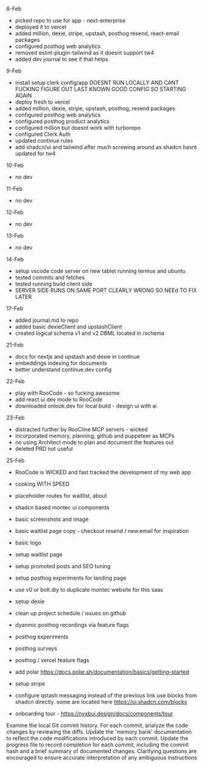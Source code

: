 8-Feb

- picked repo to use for app - next-enterprise
- deployed it to vercel
- added million, dexie, stripe, upstash, posthog resend, react-email packages
- configured posthog web analytics
- removed eslint-plugin-tailwind as it doesnt support tw4
- added dev journal to see if that helps

9-Feb

- install setup clerk config/app
  DOESNT RUN LOCALLY AND CANT FUCKING FIGURE OUT LAST KNOWN GOOD CONFIG SO STARTING AGAIN
- deploy fresh to vercel
- added million, dexie, stripe, upstash, posthog, resend packages
- configured posthog web analytics
- configured posthog product analytics
- configured million but doesnt work with turborepo
- configured Clerk Auth
- updated continue rules
- add shadcn/ui and tailwind after much screwing around as shadcn hasnt updated for tw4

10-Feb

- no dev

11-Feb

- no dev

12-Feb

- no dev

13-Feb

- no dev

14-Feb

- setup vscode code server on new tablet running termux and ubuntu
- tested commits and fetches
- tested running build client side
- SERVER SIDE RUNS ON SAME PORT CLEARLY WRONG SO NEEd TO FIX LATER

17-Feb

- added journal.md to repo
- added basic dexieClient and upstashClient
- created logical schema v1 and v2 DBML located in /schema

21-Feb

- docs for nextjs and upstash and dexie in continue
- embeddings indexing for documents
- better understand continue.dev config

22-Feb

- play with RooCode - so fucking awesome
- add react ui dev mode to RooCode
- downloaded onlook.dev for local build - design ui with ai

23-Feb

- distracted further by RooCline MCP servers - wicked
- incorporated memory, planning, github and puppeteer as MCPs
- no using Architect mode to plan and document the features out
- deleted PRD not useful

25-Feb

- RooCode is WICKED and fast tracked the development of my web app
- cooking WITH SPEED

- placeholder routes for waitlist, about
- shadcn based montec ui components
- basic screenshots and image
- basic waitlist page copy - checkout resend / new.email for inspiration
- basic logo
- setup waitlist page
- setup promoted posts and SEO tuning
- setup posthog experiments for landing page
- use v0 or bolt.diy to duplicate montec website for this saas

- setup dexie
- clean up project schedule / issues on github
- dyanmic posthog recordings via feature flags
- posthog experiments
- posthog surveys
- posthog / vercel feature flags
- add polar https://docs.polar.sh/documentation/basics/getting-started
- setup stripe
- configure qstash messaging
  instead of the previous link use blocks from shadcn directly. some are located here https://ui.shadcn.com/blocks
- onboarding tour - https://nyxbui.design/docs/components/tour

Examine the local Git commit history. For each commit, analyze the code changes by reviewing the diffs. Update the 'memory bank' documentation to reflect the code modifications introduced by each commit. Update the progress file to record completion for each commit, including the commit hash and a brief summary of documented changes. Clarifying questions are encouraged to ensure accurate interpretation of any ambiguous instructions
